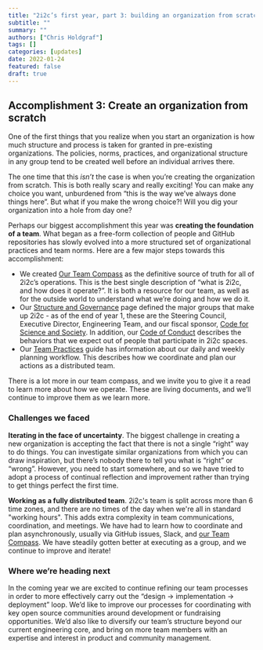 ```yaml
---
title: "2i2c’s first year, part 3: building an organization from scratch."
subtitle: ""
summary: ""
authors: ["Chris Holdgraf"]
tags: []
categories: [updates]
date: 2022-01-24
featured: false
draft: true
---
```


## Accomplishment 3: Create an organization from scratch

One of the first things that you realize when you start an organization is how much structure and process is taken for granted in pre-existing organizations. The policies, norms, practices, and organizational structure in any group tend to be created well before an individual arrives there.

The one time that this *isn’t* the case is when you’re creating the organization from scratch. This is both really scary and really exciting! You can make any choice you want, unburdened from “this is the way we’ve always done things here”. But what if you make the wrong choice?! Will you dig your organization into a hole from day one?

Perhaps our biggest accomplishment this year was **creating the foundation of a team**. What began as a free-form collection of people and GitHub repositories has slowly evolved into a more structured set of organizational practices and team norms. Here are a few major steps towards this accomplishment:

- We created [Our Team Compass](http://team-compass.2i2c.org) as the definitive source of truth for all of 2i2c’s operations. This is the best single description of “what is 2i2c, and how does it operate?”. It is both a resource for our team, as well as for the outside world to understand what we’re doing and how we do it.
- Our [Structure and Governance](https://team-compass.2i2c.org/en/latest/about/structure.html) page defined the major groups that make up 2i2c - as of the end of year 1, these are the Steering Council, Executive Director, Engineering Team, and our fiscal sponsor, [Code for Science and Society](http://codeforscience.org). In addition, our [Code of Conduct](https://team-compass.2i2c.org/en/latest/code-of-conduct/index.html) describes the behaviors that we expect out of people that participate in 2i2c spaces.
- Our [Team Practices](https://team-compass.2i2c.org/en/latest/practices/index.html) guide has information about our daily and weekly planning workflow. This describes how we coordinate and plan our actions as a distributed team.

There is a lot more in our team compass, and we invite you to give it a read to learn more about how we operate. These are living documents, and we’ll continue to improve them as we learn more.

### Challenges we faced

**Iterating in the face of uncertainty**. The biggest challenge in creating a new organization is accepting the fact that there is not a single “right” way to do things. You can investigate similar organizations from which you can draw inspiration, but there’s nobody there to tell you what is “right” or “wrong”. However, you need to start somewhere, and so we have tried to adopt a process of continual reflection and improvement rather than trying to get things perfect the first time.

**Working as a fully distributed team**.  2i2c's team is split across more than 6 time zones, and there are no times of the day when we're all in standard "working hours". This adds extra complexity in team communications, coordination, and meetings.  We have had to learn how to coordinate and plan asynchronously, usually via GitHub issues, Slack, and [our Team Compass](http://team-compass.2i2c.org). We have steadily gotten better at executing as a group, and we continue to improve and iterate!

### Where we’re heading next

In the coming year we are excited to continue refining our team processes in order to more effectively carry out the “design → implementation → deployment” loop. We’d like to improve our processes for coordinating with key open source communities around development or fundraising opportunities. We’d also like to diversify our team’s structure beyond our current engineering core, and bring on more team members with an expertise and interest in product and community management.
